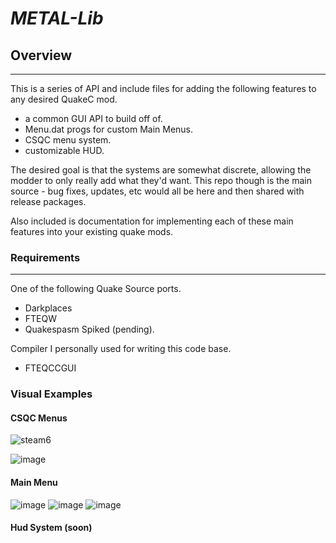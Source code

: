 # _METAL-Lib_

## Overview
----------------------
This is a series of API and include files for adding the following features to any desired QuakeC mod.
* a common GUI API to build off of.
* Menu.dat progs for custom Main Menus.
* CSQC menu system.
* customizable HUD.

The desired goal is that the systems are somewhat discrete, allowing the modder to only really add what
they'd want. This repo though is the main source - bug fixes, updates, etc would all be here and
then shared with release packages.

Also included is documentation for implementing each of these main features into your existing quake mods.


### Requirements
--------------------
One of the following Quake Source ports.
* Darkplaces
* FTEQW
* Quakespasm Spiked (pending).

Compiler I personally used for writing this code base.
* FTEQCCGUI

### Visual Examples
#### CSQC Menus
![steam6](https://user-images.githubusercontent.com/12732481/135560954-22d2c4e8-74b0-4d78-8ca3-1d6b64887513.png)

![image](https://user-images.githubusercontent.com/12732481/135561009-66dfb8eb-3482-4190-8908-498f457e4ea5.png)

#### Main Menu
![image](https://user-images.githubusercontent.com/12732481/135561054-0c7d46eb-1c2f-42c7-b6f5-a946c0cf2da6.png)
![image](https://user-images.githubusercontent.com/12732481/135561064-519b3916-47a1-468f-9e49-13ec7341f521.png)
![image](https://user-images.githubusercontent.com/12732481/135561084-71a217f7-772c-4bf4-a88a-7c87920ddefe.png)

#### Hud System (soon)

